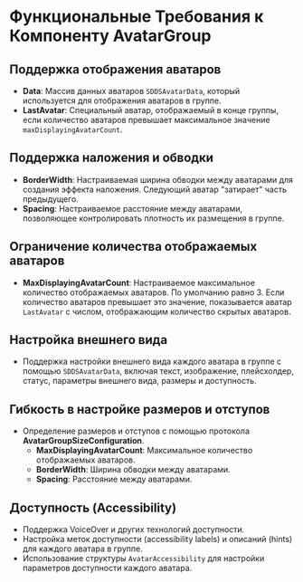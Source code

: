 # Функциональные Требования к Компоненту AvatarGroup

## Поддержка отображения аватаров

- **Data**: Массив данных аватаров `SDDSAvatarData`, который используется для отображения аватаров в группе.
- **LastAvatar**: Специальный аватар, отображаемый в конце группы, если количество аватаров превышает максимальное значение `maxDisplayingAvatarCount`.

## Поддержка наложения и обводки

- **BorderWidth**: Настраиваемая ширина обводки между аватарами для создания эффекта наложения. Следующий аватар "затирает" часть предыдущего.
- **Spacing**: Настраиваемое расстояние между аватарами, позволяющее контролировать плотность их размещения в группе.

## Ограничение количества отображаемых аватаров

- **MaxDisplayingAvatarCount**: Настраиваемое максимальное количество отображаемых аватаров. По умолчанию равно 3. Если количество аватаров превышает это значение, показывается аватар `LastAvatar` с числом, отображающим количество скрытых аватаров.

## Настройка внешнего вида

- Поддержка настройки внешнего вида каждого аватара в группе с помощью `SDDSAvatarData`, включая текст, изображение, плейсхолдер, статус, параметры внешнего вида, размеры и доступность.

## Гибкость в настройке размеров и отступов

- Определение размеров и отступов с помощью протокола **AvatarGroupSizeConfiguration**.
  - **MaxDisplayingAvatarCount**: Максимальное количество отображаемых аватаров.
  - **BorderWidth**: Ширина обводки между аватарами.
  - **Spacing**: Расстояние между аватарами.

## Доступность (Accessibility)

- Поддержка VoiceOver и других технологий доступности.
- Настройка меток доступности (accessibility labels) и описаний (hints) для каждого аватара в группе.
- Использование структуры `AvatarAccessibility` для настройки параметров доступности каждого аватара.

